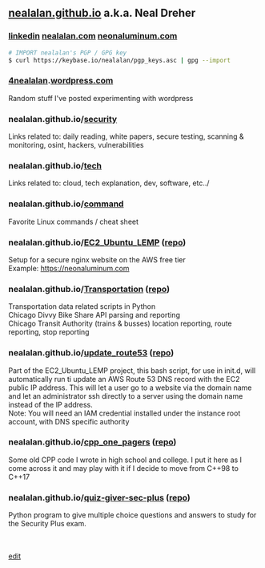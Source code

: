 ## [nealalan.github.io](https://nealalan.github.io) a.k.a. Neal Dreher 
### [linkedin](https://www.linkedin.com/in/nealdreher) [nealalan.com](http://nealalan.com) [neonaluminum.com](https://neonaluminum.com)
```bash
# IMPORT nealalan's PGP / GPG key
$ curl https://keybase.io/nealalan/pgp_keys.asc | gpg --import
```
### [4nealalan](https://4nealalan.wordpress.com).[wordpress.com](https://wordpress.com)
Random stuff I've posted experimenting with wordpress
### nealalan.github.io/[security](https://nealalan.github.io/security)
Links related to: daily reading, white papers, secure testing, scanning & monitoring, osint, hackers, vulnerabilities
### nealalan.github.io/[tech](https://nealalan.github.io/tech)
Links related to: cloud, tech explanation, dev, software, etc../
### nealalan.github.io/[command](https://nealalan.github.io/command) 
Favorite Linux commands / cheat sheet
### nealalan.github.io/[EC2_Ubuntu_LEMP](https://nealalan.github.io/EC2_Ubuntu_LEMP) ([repo](https://github.com/nealalan/EC2_Ubuntu_LEMP))
Setup for a secure nginx website on the AWS free tier<br>
Example: https://neonaluminum.com
### nealalan.github.io/[Transportation](https://nealalan.github.io/Transportation) ([repo](https://github.com/nealalan/Transportation))
Transportation data related scripts in Python<br>
Chicago Divvy Bike Share API parsing and reporting<br>
Chicago Transit Authority (trains & busses) location reporting, route reporting, stop reporting
### nealalan.github.io/[update_route53](https://nealalan.github.io/update_route53) ([repo](https://github.com/nealalan/update_route53))
Part of the EC2_Ubuntu_LEMP project, this bash script, for use in init.d, will automatically run ti update an AWS Route 53 DNS record with the EC2 public IP address. This will let a user go to a website via the domain name and let an administrator ssh directly to a server using the domain name instead of the IP address.<br>
Note: You will need an IAM credential installed under the instance root account, with DNS specific authority
### nealalan.github.io/[cpp_one_pagers](https://nealalan.github.io/cpp_one_pagers) ([repo](https://github.com/nealalan/cpp_one_pagers))
Some old CPP code I wrote in high school and college. I put it here as I come across it and may play with it if I decide to move from C++98 to C++17
### nealalan.github.io/[quiz-giver-sec-plus](https://nealalan.github.io/quiz-giver-sec-plus) ([repo](https://github.com/nealalan/quiz-giver-sec-plus))
Python program to give multiple choice questions and answers to study for the Security Plus exam.

<br><br>
[edit](https://github.com/nealalan/nealalan.github.io/edit/master/README.md)

